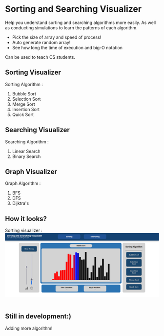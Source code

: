 # Sorting and Searching Visualizer
Help you understand sorting and searching algorithms more easily. As well as conducting simulations to learn the patterns of each algorithm.
* Pick the size of array and speed of process!
* Auto generate random array!
* See how long the time of execution and big-O notation

Can be used to teach CS students.

## Sorting Visualizer
Sorting Algorithm :<br>
1. Bubble Sort<br>
2. Selection Sort<br>
3. Merge Sort<br>
4. Insertion Sort<br>
5. Quick Sort<br>

## Searching Visualizer
Searching Algorithm :<br>
1. Linear Search<br>
2. Binary Search<br>

## Graph Visualizer
Graph Algorithm :<br>
1. BFS<br>
2. DFS<br>
3. Dijktra's<br>

## How it looks?
Sorting visualizer :<br>
<img src="img/ss1.png"><br><br>


## Still in development:)
Adding more algorithm!
